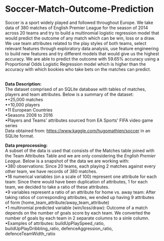 # Soccer-Match-Outcome-Prediction

Soccer is a sport widely played and followed throughout Europe. We take data of 380 matches
of English Premier League for the season of 2014 across 20 teams and try to build a multinomial
logistic regression model that would predict the outcome of any match which can be win, loss or
a draw. We use team attributes related to the play styles of both teams, select relevant features
through exploratory data analysis, use feature engineering to build new features and try different
models that would give us the highest accuracy. We are able to predict the outcome with 59.65%
accuracy using a Proportional Odds Logistic Regression model which is higher than the accuracy
with which bookies who take bets on the matches can predict. </br> </br>

__Data Description:__</br>
The dataset comprised of an SQLite database with tables of matches, players and team
attributes. Below is a summary of the dataset:</br>
•+25,000 matches</br>
•+10,000 players</br>
•11 European Countries</br>
•Seasons 2008 to 2016</br>
•Players and Teams' attributes sourced from EA Sports' FIFA video game series</br>
Data obtained from: https://www.kaggle.com/hugomathien/soccer in an SQLite format.</br>

__Data preprocessing:__</br>
A subset of the data is used that consists of the Matches table joined with the Team
Attributes Table and we are only considering the _English Premier League_. Below is a snapshot
of the data we are working with:</br>
•380 observations: Since 20 teams, each playing 2 matches against every other team, we
have records of 380 matches.</br>
•18 numerical variables (on a scale of 100) represent one attribute for each team: Since
there would have been duplication of attributes, 1 for each team, we decided to take a
ratio of these attributes.</br>
•9 variables represent a ratio of an attribute for home vs. away team: After taking ratios
of corresponding attributes, we ended up having 9 attributes of form
(home_team_attribute/away_team_attribute)</br>
•1 multinomial predicted variable (win/loss/draw): Outcome of a match depends on the
number of goals score by each team. We converted the number of goals by each team
in 2 separate columns to a sinle column.</br>
•Examples of attributes: buildUpPlaySpeed_ratio, buildUpPlayDribbling_ratio,
defenceAggression_ratio, defenceTeamWidth_ratio</br>




